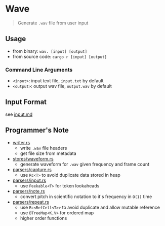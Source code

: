 # Wave
> Generate `.wav` file from user input

## Usage
- from binary: `wav. [input] [output]`
- from source code: `cargo r [input] [output]`

### Command Line Arguments

- `<input>`: input text file, `input.txt` by default
- `<output>`: output wav file, `output.wav` by default

## Input Format

see [input.md](./doc/input.md)

## Programmer's Note


- [writer.rs](./src/writer.rs)
  - write `.wav` file headers
  - get file size from metadata
- [stores/waveform.rs](./src/stores/waveform.rs)
  - generate waveform for `.wav` given frequency and frame count
- [parsers/capture.rs](./src/parsers/capture.rs)
  - use `Rc<T>` to avoid duplicate data stored in heap
- [parsers/input.rs](./src/parsers/input.rs)
  - use `Peekable<T>` for token lookaheads
- [parsers/note.rs](./src/parsers/note.rs)
  - convert pitch in scientific notation to it's frequency in `O(1)` time
- [parsers/repeat.rs](./src/parsers/repeat.rs)
  - use `Rc<RefCell<T>>` to avoid duplicate and allow mutable reference
  - use `BTreeMap<K,V>` for ordered map
  - higher order functions
